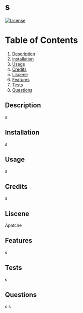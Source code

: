 # s
  [![License](https://img.shields.io/badge/License-Apache_2.0-blue.svg)](https://opensource.org/licenses/Apache-2.0)

    
  # Table of Contents
1. [Description](#description)
2. [Installation](#installation)
3. [Usage](#usage)
4. [Credits](#credits)
5. [Liscene](#liscene)
6. [Features](#features)
7. [Tests](#tests)
8. [Questions](#questions)
## Description 
  s
## Installation
 s
## Usage 
  s
  ## Credits 
  s
## Liscene
  Apatche
## Features 
  s
## Tests 
  s
## Questions
s
s
